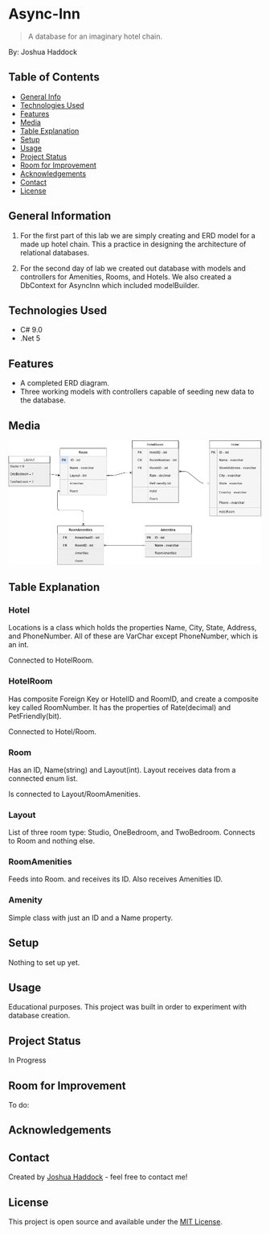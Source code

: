 # Async-Inn

> A database for an imaginary hotel chain.

By: Joshua Haddock

## Table of Contents

* [General Info](#general-information)
* [Technologies Used](#technologies-used)
* [Features](#features)
* [Media](#media)
* [Table Explanation](#table-explanation)
* [Setup](#setup)
* [Usage](#usage)
* [Project Status](#project-status)
* [Room for Improvement](#room-for-improvement)
* [Acknowledgements](#acknowledgements)
* [Contact](#contact)
* [License](#license)

## General Information

1. For the first part of this lab we are simply creating and ERD model for a made up hotel chain. This a practice in designing the architecture of relational databases.

2. For the second day of lab we created out database with models and controllers for Amenities, Rooms, and Hotels. We also created a DbContext for AsyncInn which included modelBuilder.

## Technologies Used

* C# 9.0
* .Net 5

## Features

* A completed ERD diagram.
* Three working models with controllers capable of seeding new data to the database.

## Media

![ERD Model](./images/AsyncInn.png)

## Table Explanation

### Hotel

Locations is a class which holds the properties Name, City, State, Address, and PhoneNumber. All of these are VarChar except PhoneNumber, which is an int.

Connected to HotelRoom.

### HotelRoom

Has composite Foreign Key or HotelID and RoomID, and create a composite key called RoomNumber. It has the properties of Rate(decimal) and PetFriendly(bit).

Connected to Hotel/Room.

### Room

Has an ID, Name(string) and Layout(int). Layout receives data from a connected enum list.

Is connected to Layout/RoomAmenities.

### Layout

List of three room type: Studio, OneBedroom, and TwoBedroom. Connects to Room and nothing else.

### RoomAmenities

Feeds into Room. and receives its ID. Also receives Amenities ID.

### Amenity

Simple class with just an ID and a Name property.

## Setup

Nothing to set up yet.

## Usage

Educational purposes. This project was built in order to experiment with database creation.

## Project Status

In Progress

## Room for Improvement

To do:

## Acknowledgements

## Contact

Created by [Joshua Haddock](https://www.linkedin.com/in/joshuahaddock/) - feel free to contact me!

## License

This project is open source and available under the [MIT License](./LICENSE).

